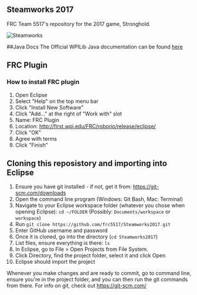 ## Steamworks 2017
FRC Team 5517's repository for the 2017 game, Stronghold.

![Steamworks](http://firstinspires.org/sites/default/files/uploads/resource_library/frc/game-and-season-info/competition-manual/2017/first-steamworks-transparent-logo.png)

##Java Docs
The Official WPILib Java documentation can be found
[here](https://wpilib.screenstepslive.com/s/4485/m/13809)

## FRC Plugin
### How to install FRC plugin
1. Open Eclipse
2. Select "Help" on the top menu bar
3. Click "Install New Software"
4. Click "Add..."  at the right of "Work with" slot
5. Name: FRC Plugin
6. Location: http://first.wpi.edu/FRC/roborio/release/eclipse/
7. Click "OK"
8. Agree with terms
9. Click "Finish"

## Cloning this reposistory and importing into Eclipse
1. Ensure you have git installed - if not, get it from: https://git-scm.com/downloads
2. Open the command line program (Windows: Git Bash, Mac: Terminal)
3. Navigate to your Eclipse workspace folder (whatever you chose when opening Eclipse): `cd ~/FOLDER`
   (Possibly: `Documents/workspace` or `workspace`)
4. Run `git clone https://github.com/frc5517/Steamworks2017.git`
5. Enter GitHub username and password
6. Once it is cloned, go into the directory (`cd Steamworks2017`)
7. List files, ensure everything is there: `ls`
8. In Eclipse, go to File > Open Projects from File System. 
9. Click Directory, find the project folder, select it and click Open
10. Eclipse should import the project

Whenever you make changes and are ready to commit, go to command line, ensure you're in the project folder, and you can then run the git commands from there. For info on git, check out https://git-scm.com/
